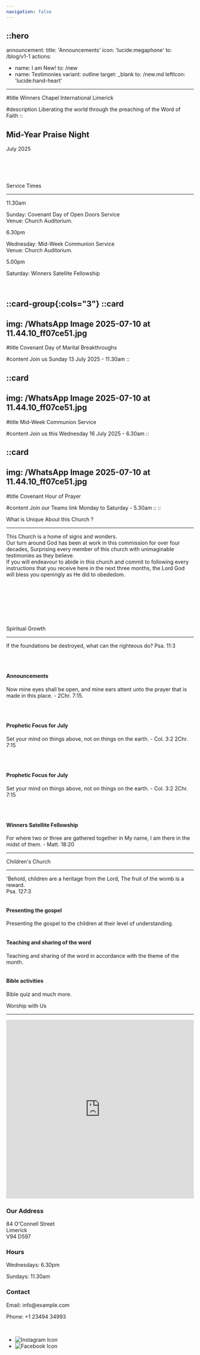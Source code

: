 ```yaml
---
navigation: false
---
```



::hero
---
announcement:
  title: 'Announcements'
  icon: 'lucide:megaphone'
  to: /blog/v1-1
actions:
  - name: I am New!
    to: /new
  - name: Testimonies
    variant: outline
    target: _blank
    to: /new.md
    leftIcon: 'lucide:hand-heart'
---

#title
<span class="font-black text-5xl lg:text-7xl">Winners Chapel International Limerick</span>


#description
<span class="bg-rose-600 bg-clip-text text-transparent font-bold">Liberating the world through the preaching of the Word of Faith</span>
::

 <div class="relative h-full w-full bg-white"><div class="absolute h-full w-full"></div></div>


  <!-- Hero -->
  <div class="px-4 sm:px-6 lg:px-8">
    <div class="h-120 md:h-[80dvh] flex flex-col bg-[url('/20250705_193525.jpg')] bg-cover bg-center bg-no-repeat rounded-2xl shadow-2xl filter saturate-100">
      <div class="mt-auto w-2/3 md:max-w-lg ps-5 pb-5 md:ps-10 md:pb-10">
        <div class="absolute left-4 right-4 bottom-4 rounded-xl bg-white backdrop-blur-sm bg-saturate-200 shadow-2xl translate-y-16 text-center p-6">
    <h2 class="text-xl font-large mb-2">Mid-Year Praise Night</h2>
    <p class="mb-0">July 2025</p>
  </div>
      </div>
    </div>
  </div>
  <!-- End Hero -->

  <img src="https://assets.website-files.com/63904f663019b0d8edf8d57c/63905b9f809b5c8180ce30c5_pattern-1.svg" alt="" class="absolute bottom-0 left-0 right-auto top-auto -z-10 inline-block md:bottom-1/2 md:left-0 md:right-auto md:top-auto" />
  <img src="https://assets.website-files.com/63904f663019b0d8edf8d57c/63905ba1538296b3f50a905e_pattern-2.svg" alt="" class="absolute bottom-auto left-auto right-0 top-0 -z-10 hidden sm:inline-block" />

<br>
<br>
<br>
<br>

  <section class="relative overflow-hidden bg-white py-12 sm:py-16 lg:py-20 filter">
    <div class="absolute h-72 w-72 scale-125 -right-8 -bottom-10">
      <div class="absolute h-60 w-60 rounded-2xl border-4 border-rose-600"></div>
      <div class="absolute h-60 w-60 translate-x-3 translate-y-3 rounded-2xl border-4 border-rose-600"></div>
      <div class="absolute h-60 w-60 translate-x-6 translate-y-6 rounded-2xl border-4 border-rose-600"></div>
    </div>
    <div class="mx-auto px-4 sm:px-6 lg:px-8">
      <div class="sm:text-center">
        <span class="text-3xl font-extrabold text-gray-600 sm:text-4xl xl:text-5xl bg-rose-600 bg-clip-text text-transparent">
          Service Times
        </span>
        <hr class="mt-4 h-1.5 w-32 border-none bg-rose-600 sm:mx-auto sm:mt-8" />
      </div>

  <div class="mx-auto mt-20 grid max-w-screen-lg grid-cols-1 gap-x-8 gap-y-12 text-center sm:text-left md:grid-cols-3">
        <div class="backdrop-blur-lg relative mb-3 rounded-3xl border bg-white/70 px-12 py-10 text-left shadow xl:px-12">
          <p class="relative text-5xl font-black text-center text-rose-600">11.30am</p>
          <p class="relative mt-5 text-center font-bold text-gray-600">Sunday: Covenant Day of Open Doors Service <br> Venue: Church Auditorium.</p>
        </div>

  <div class="backdrop-blur-lg relative mb-3 rounded-3xl border bg-white/70 px-12 py-10 text-left shadow xl:px-12">
          <p class="relative text-5xl font-black text-center text-rose-600">6.30pm</p>
          <p class="relative mt-5 text-center font-bold text-gray-600">Wednesday: Mid-Week Communion Service <br> Venue: Church Auditorium.</p>
        </div>

  <div class="backdrop-blur-lg relative mb-3 rounded-3xl border bg-white/70 px-12 py-10 text-left shadow xl:px-12">
          <p class="relative m-0 text-5xl font-black text-center text-rose-600">5.00pm</p>
          <p class="relative mt-5 text-center font-bold text-gray-600">Saturday: Winners Satellite Fellowship</p>
        </div>
      </div>
    </div>
  </section>


<br>

::card-group{:cols="3"}
  ::card
  ---
  img: /WhatsApp Image 2025-07-10 at 11.44.10_ff07ce51.jpg
  ---
  #title
  Covenant Day of Marital Breakthroughs

  #content
  Join us Sunday 13 July 2025 - 11.30am
  ::


  ::card
  ---
  img: /WhatsApp Image 2025-07-10 at 11.44.10_ff07ce51.jpg
  ---
  #title
  Mid-Week Communion Service

  #content
  Join us this Wednesday 16 July 2025 - 6.30am
  ::

  ::card
  ---
  img: /WhatsApp Image 2025-07-10 at 11.44.10_ff07ce51.jpg
  ---
  #title
  Covenant Hour of Prayer

  #content
  Join our Teams link Monday to Saturday - 5.30am
  ::
::  




<section
  class="ezy__featured46 light py-14 md:py-24 bg-white dark:bg-[#0b1727] text-zinc-900 dark:text-white relative overflow-hidden z-10"
>
  <div class="container px-4 mx-auto">
    <div class="sm:text-center">
        <span class="text-3xl font-extrabold text-gray-600 sm:text-4xl xl:text-5xl bg-rose-600 bg-clip-text text-transparent">
          What is Unique About this Church ?
        </span>
        <hr class="mt-4 h-1.5 w-32 border-none bg-rose-600 sm:mx-auto sm:mt-8" />
        <p class="text-lg opacity-80 leading-7">
          <span class="text-rose-600 font-bold">This Church is a home of signs and wonders.</span> <br>
          Our turn around God has been at work in this commission for over four decades,
          Surprising every member of this church with unimaginable testimonies as they
          believe. <br> <span class="text-rose-600 font-bold">If you will endeavour to abide in this church and commit to following every instructions that you receive here in the next three months</span>, the Lord God will bless you openingly as He did to obededom.
        </p>
      </div>
    </div>




<section class="bg-white">
	<div class="py-4 px-2 mx-auto max-w-screen-xl sm:py-4 lg:px-6">
		<div class="grid grid-cols-1 sm:grid-cols-2 md:grid-cols-5 gap-4 h-full">
			<div class="col-span-2 sm:col-span-1 md:col-span-2 bg-gray-50 h-auto md:h-full flex flex-col">
				<a href="" class="group relative flex flex-col overflow-hidden rounded-xl shadow-xl px-4 pb-4 pt-40 flex-grow">
					<img src="/WhatsApp Image 2025-07-06 at 14.23.55_8e3c71a4.jpg" alt="" class="absolute inset-0 h-full w-full object-cover group-hover:scale-105 transition-transform duration-500 ease-in-out">
					<div class="absolute inset-0 bg-gradient-to-b from-gray-900/25 to-gray-900/5"></div>
					<h3 class="z-10 text-2xl font-medium text-white absolute top-0 left-0 p-4 xs:text-xl md:text-3xl"></h3>
				</a>
			</div>
			<div class="col-span-2 sm:col-span-1 md:col-span-2 bg-stone-50">
				<a href="" class="group relative flex flex-col overflow-hidden rounded-xl shadow-xl px-4 pb-4 pt-40 mb-4">
					<img src="/WhatsApp Image 2025-07-06 at 14.23.53_fd680873.jpg" alt="" class="absolute inset-0 h-full w-full object-cover group-hover:scale-105 transition-transform duration-500 ease-in-out">
					<div class="absolute inset-0 bg-gradient-to-b from-gray-900/25 to-gray-900/5"></div>
					<h3 class="z-10 text-2xl font-medium text-white absolute top-0 left-0 p-4 xs:text-xl md:text-3xl"></h3>
				</a>
				<div class="grid gap-4 grid-cols-2 sm:grid-cols-2 lg:grid-cols-2">
					<a href="" class="group relative flex flex-col overflow-hidden rounded-xl shadow-xl px-4 pb-4 pt-40">
						<img src="/WhatsApp Image 2025-07-06 at 14.26.51_55bea7ae.jpg" alt="" class="absolute inset-0 h-full w-full object-cover group-hover:scale-105 transition-transform duration-500 ease-in-out">
						<div class="absolute inset-0 bg-gradient-to-b from-gray-900/25 to-gray-900/5"></div>
						<h3 class="z-10 text-2xl font-medium text-white absolute top-0 left-0 p-4 xs:text-xl md:text-3xl"></h3>
					</a>
					<a href="" class="group relative flex flex-col overflow-hidden rounded-xl shadow-xl px-4 pb-4 pt-40">
						<img src="/IMG-20240919-WA0006.jpg" alt="" class="absolute inset-0 h-full w-full object-cover group-hover:scale-105 transition-transform duration-500 ease-in-out">
						<div class="absolute inset-0 bg-gradient-to-b from-gray-900/25 to-gray-900/5"></div>
						<h3 class="z-10 text-2xl font-medium text-white absolute top-0 left-0 p-4 xs:text-xl md:text-3xl"></h3>
					</a>
				</div>
			</div>
			<div class="col-span-2 sm:col-span-1 md:col-span-1 bg-sky-50 h-auto md:h-full flex flex-col">
				<a href="" class="group relative flex flex-col overflow-hidden rounded-xl shadow-xl px-4 pb-4 pt-40 flex-grow">
					<img src="/20250705_191624.jpg" alt="" class="absolute inset-0 h-full w-full object-cover group-hover:scale-105 transition-transform duration-500 ease-in-out">
					<div class="absolute inset-0 bg-gradient-to-b from-gray-900/25 to-gray-900/5"></div>
					<h3 class="z-10 text-2xl font-medium text-white absolute top-0 left-0 p-4 xs:text-xl md:text-3xl"></h3>
				</a>
			</div>
		</div>
	</div>
</section>




<section class="py-24">
        <div class="mx-auto max-w-7xl px-4 sm:px-6 lg:px-8">
            <div class="sm:text-center">
        <span class="text-3xl font-extrabold text-gray-600 sm:text-4xl xl:text-5xl bg-rose-600 bg-clip-text text-transparent">
          Spiritual Growth
        </span>
        <hr class="mt-4 h-1.5 w-32 border-none bg-rose-600 sm:mx-auto sm:mt-8" />
                    <p> If the foundations be destroyed, what can the righteous do? Psa. 11:3
                </p>
            </div>
            <div
                class="flex justify-center items-center gap-x-5 gap-y-8 lg:gap-y-0 flex-wrap md:flex-wrap lg:flex-nowrap lg:flex-row lg:justify-between lg:gap-x-8">
                <div class="relative w-full text-center max-md:max-w-sm max-md:mx-auto group md:w-2/5 lg:w-1/4">
                    <div class="bg-indigo-50 rounded-lg flex justify-center items-center mb-5 w-20 h-20 mx-auto cursor-pointer transition-all duration-500 group-hover:bg-indigo-600">
                        <svg class="stroke-indigo-600 transition-all duration-500 group-hover:stroke-white" width="30" height="30" viewBox="0 0 30 30" fill="none" xmlns="http://www.w3.org/2000/svg">
                            <path
                                d="M10 27.5L15 25M15 25V21.25M15 25L20 27.5M8.75 14.375L12.5998 11.0064C13.1943 10.4862 14.1163 10.6411 14.5083 11.327L15.4917 13.048C15.8837 13.7339 16.8057 13.8888 17.4002 13.3686L21.25 10M2.5 2.5H27.5M26.25 2.5V13.25C26.25 17.0212 26.25 18.9069 25.0784 20.0784C23.9069 21.25 22.0212 21.25 18.25 21.25H11.75C7.97876 21.25 6.09315 21.25 4.92157 20.0784C3.75 18.9069 3.75 17.0212 3.75 13.25V2.5"
                                stroke="" stroke-width="2" stroke-linecap="round" stroke-linejoin="round"></path>
                        
  </svg>
                    </div>
                    <h4 class="text-lg font-medium text-gray-900 mb-3 capitalize">
                        Announcements
                    </h4>
                    <p class="text-sm font-normal text-gray-500">
                        Now mine eyes shall be open, and mine ears attent unto the prayer that is made in this place. - 2Chr. 7:15.
                    </p>
                </div>
                <div class="relative w-full text-center max-md:max-w-sm max-md:mx-auto group md:w-2/5 lg:w-1/4">
                    <div class="bg-pink-50 rounded-lg flex justify-center items-center mb-5 w-20 h-20 mx-auto cursor-pointer transition-all duration-500 group-hover:bg-pink-600">
                        <svg class="stroke-pink-600 transition-all duration-500 group-hover:stroke-white" width="30" height="30" viewBox="0 0 30 30" fill="none" xmlns="http://www.w3.org/2000/svg">
                            <path
                                d="M2.5 7.5C2.5 4.73858 4.73858 2.5 7.5 2.5C10.2614 2.5 12.5 4.73858 12.5 7.5C12.5 10.2614 10.2614 12.5 7.5 12.5C4.73858 12.5 2.5 10.2614 2.5 7.5Z"
                                stroke="" stroke-width="2"></path>
                            <path
                                d="M2.5 22.5C2.5 20.143 2.5 18.9645 3.23223 18.2322C3.96447 17.5 5.14298 17.5 7.5 17.5C9.85702 17.5 11.0355 17.5 11.7678 18.2322C12.5 18.9645 12.5 20.143 12.5 22.5C12.5 24.857 12.5 26.0355 11.7678 26.7678C11.0355 27.5 9.85702 27.5 7.5 27.5C5.14298 27.5 3.96447 27.5 3.23223 26.7678C2.5 26.0355 2.5 24.857 2.5 22.5Z"
                                stroke="" stroke-width="2"></path>
                            <path
                                d="M17.5 7.5C17.5 5.14298 17.5 3.96447 18.2322 3.23223C18.9645 2.5 20.143 2.5 22.5 2.5C24.857 2.5 26.0355 2.5 26.7678 3.23223C27.5 3.96447 27.5 5.14298 27.5 7.5C27.5 9.85702 27.5 11.0355 26.7678 11.7678C26.0355 12.5 24.857 12.5 22.5 12.5C20.143 12.5 18.9645 12.5 18.2322 11.7678C17.5 11.0355 17.5 9.85702 17.5 7.5Z"
                                stroke="" stroke-width="2"></path>
                            <path
                                d="M17.5 22.5C17.5 19.7386 19.7386 17.5 22.5 17.5C25.2614 17.5 27.5 19.7386 27.5 22.5C27.5 25.2614 25.2614 27.5 22.5 27.5C19.7386 27.5 17.5 25.2614 17.5 22.5Z"
                                stroke="" stroke-width="2"></path>
                        
  </svg>
                    </div>
                    <h4 class="text-lg font-medium text-gray-900 mb-3 capitalize">
                        Prophetic Focus for July
                    </h4>
                    <p class="text-sm font-normal text-gray-500">
                        Set your mind on things above, not on things on the earth. - Col. 3:2 2Chr. 7:15
                    </p>
                </div>
                <div class="relative w-full text-center max-md:max-w-sm max-md:mx-auto group md:w-2/5 lg:w-1/4">
                    <div class="bg-teal-50 rounded-lg flex justify-center items-center mb-5 w-20 h-20 mx-auto cursor-pointer transition-all duration-500 group-hover:bg-teal-600">
                        <svg class="stroke-teal-600 transition-all duration-500 group-hover:stroke-white" width="30" height="30" viewBox="0 0 30 30" fill="none" xmlns="http://www.w3.org/2000/svg">
                            <path
                                d="M3.75 26.25H26.25M6.25 22.875C4.86929 22.875 3.75 21.8676 3.75 20.625V12.75C3.75 11.5074 4.86929 10.5 6.25 10.5C7.63071 10.5 8.75 11.5074 8.75 12.75V20.625C8.75 21.8676 7.63071 22.875 6.25 22.875ZM15 22.875C13.6193 22.875 12.5 21.8676 12.5 20.625V9.375C12.5 8.13236 13.6193 7.125 15 7.125C16.3807 7.125 17.5 8.13236 17.5 9.375V20.625C17.5 21.8676 16.3807 22.875 15 22.875ZM23.75 22.875C22.3693 22.875 21.25 21.8676 21.25 20.625V6C21.25 4.75736 22.3693 3.75 23.75 3.75C25.1307 3.75 26.25 4.75736 26.25 6V20.625C26.25 21.8676 25.1307 22.875 23.75 22.875Z"
                                stroke="" stroke-width="2" stroke-linecap="round"></path>
                        
  </svg>
                    </div>
                    <h4 class="text-lg font-medium text-gray-900 mb-3 capitalize">
                        Prophetic Focus for July
                    </h4>
                    <p class="text-sm font-normal text-gray-500">
                        Set your mind on things above, not on things on the earth. - Col. 3:2 2Chr. 7:15
                    </p>
                </div>
                <div class="relative w-full text-center max-md:max-w-sm max-md:mx-auto group md:w-2/5 lg:w-1/4">
                    <div class="bg-orange-50 rounded-lg flex justify-center items-center mb-5 w-20 h-20 mx-auto cursor-pointer transition-all duration-500 group-hover:bg-orange-600">
                        <svg class="stroke-orange-600 transition-all duration-500 group-hover:stroke-white" width="30" height="30" viewBox="0 0 30 30" fill="none" xmlns="http://www.w3.org/2000/svg">
                            <path
                                d="M15.4167 12.0833V21.25M5.41667 21.25V20.8333C5.41667 19.262 5.41667 18.4763 5.90482 17.9882C6.39298 17.5 7.17865 17.5 8.75 17.5H22.0833C23.6547 17.5 24.4404 17.5 24.9285 17.9882C25.4167 18.4763 25.4167 19.262 25.4167 20.8333V21.25M15.4167 9.16667C13.8453 9.16667 13.0596 9.16667 12.5715 8.67851C12.0833 8.19036 12.0833 7.40468 12.0833 5.83333C12.0833 4.26198 12.0833 3.47631 12.5715 2.98816C13.0596 2.5 13.8453 2.5 15.4167 2.5C16.988 2.5 17.7737 2.5 18.2618 2.98816C18.75 3.47631 18.75 4.26198 18.75 5.83333C18.75 7.40468 18.75 8.19036 18.2618 8.67851C17.7737 9.16667 16.988 9.16667 15.4167 9.16667ZM7.08333 25.8333C7.08333 26.7538 6.33714 27.5 5.41667 27.5C4.49619 27.5 3.75 26.7538 3.75 25.8333C3.75 24.9129 4.49619 24.1667 5.41667 24.1667C6.33714 24.1667 7.08333 24.9129 7.08333 25.8333ZM17.0833 25.8333C17.0833 26.7538 16.3371 27.5 15.4167 27.5C14.4962 27.5 13.75 26.7538 13.75 25.8333C13.75 24.9129 14.4962 24.1667 15.4167 24.1667C16.3371 24.1667 17.0833 24.9129 17.0833 25.8333ZM27.0833 25.8333C27.0833 26.7538 26.3371 27.5 25.4167 27.5C24.4962 27.5 23.75 26.7538 23.75 25.8333C23.75 24.9129 24.4962 24.1667 25.4167 24.1667C26.3371 24.1667 27.0833 24.9129 27.0833 25.8333Z"
                                stroke="" stroke-width="2" stroke-linecap="round"></path>
                        
  </svg>
                    </div>
                    <h4 class="text-lg font-medium text-gray-900 mb-3 capitalize">
                        Winners Satellite Fellowship
                    </h4>
                    <p class="text-sm font-normal text-gray-500">
                        For where two or three are gathered together in My name, I am there in the midst of them. - Matt. 18:20
                    </p>
                </div>
            </div>
        </div>
    </section>

---
                                            
<section
  class="ezy__howitworks9 light py-14 md:py-24 bg-white"
>



  <div class="container px-4">
    <div class="grid grid-cols-12">
      <div class="col-span-12">
        <div class="text-center">
          <span class="text-3xl font-extrabold text-gray-600 sm:text-4xl xl:text-5xl bg-rose-600 bg-clip-text text-transparent">
          Children's Church
        </span>
        <hr class="mt-4 h-1.5 w-32 border-none bg-rose-600 sm:mx-auto sm:mt-8" />
          <p class="text-[17px] leading-normal opacity-80">
            'Behold, children are a heritage from the Lord, The fruit of the womb is a reward. <br> Psa. 127:3
          </p>
        </div>
      </div>
      <!-- card start's -->
      <div class="col-span-12 md:col-span-4 mt-8 md:mt-16">
        <div class="flex flex-col text-center h-full p-6 md:p-12">
          <div class="grow">
            <img
              src="https://cdn.easyfrontend.com/pictures/icons/one.png"
              alt=""
              class="w-24 h-24 mx-auto"
            />
            <h4 class="my-4 font-bold text-2xl">Presenting the gospel</h4>
            <p class="opacity-75 mb-2">
              Presenting the gospel to the children at their level of understanding.
            </p>
          </div>
        </div>
      </div>
      <!-- card end's -->
      <!-- card start's -->
      <div class="col-span-12 md:col-span-4 mt-8 md:mt-16">
        <div class="flex flex-col text-center h-full p-6 md:p-12">
          <div class="grow">
            <img
              src="https://cdn.easyfrontend.com/pictures/icons/two.png"
              alt=""
              class="w-24 h-24 mx-auto"
            />
            <h4 class="my-4 font-bold text-2xl">Teaching and sharing of the word</h4>
            <p class="opacity-75 mb-2">
              Teaching and sharing of the word in accordance with the theme of the month.
            </p>
          </div>
        </div>
      </div>
      <!-- card end's -->
      <!-- card start's -->
      <div class="col-span-12 md:col-span-4 mt-8 md:mt-16">
        <div class="flex flex-col text-center h-full p-6 md:p-12">
          <div class="grow">
            <img
              src="https://cdn.easyfrontend.com/pictures/icons/three.png"
              alt=""
              class="w-24 h-24 mx-auto"
            />
            <h4 class="my-4 font-bold text-2xl">Bible activities</h4>
            <p class="opacity-75 mb-2">
              Bible quiz and much more.
            </p>
          </div>
        </div>
      </div>
      <!-- card end's -->
    </div>
  </div>
</section>

<!-- shape one -->
  <div class="absolute top-12 left-7">
    <img src="https://cdn.easyfrontend.com/pictures/hero/header38-abstract1.png" alt="" class="max-w-full h-auto" />
  </div>
  <!-- shape two -->
  <div class="absolute top-12 right-[5%]">
    <img src="https://cdn.easyfrontend.com/pictures/hero/header38-abstract2.png" alt="" class="max-w-full h-auto" />
  </div>
  <!-- shape three -->
  <div class="absolute bottom-2.5 left-1/4">
    <img src="https://cdn.easyfrontend.com/pictures/hero/header38-abstract3.png" alt="" class="max-w-full h-auto" />
  </div>
  <!-- shape four -->
  <div class="absolute bottom-5 right-[5%]">
    <img src="https://cdn.easyfrontend.com/pictures/hero/header38-abstract4.png" alt="" class="max-w-full h-auto" />
  </div>

<section class="bg-white">
    <div class="max-w-7xl mx-auto py-16 px-4 sm:px-6 lg:py-20 lg:px-8">
        <div class="max-w-2xl lg:max-w-4xl mx-auto text-center">
            <span class="text-3xl font-extrabold text-gray-600 sm:text-4xl xl:text-5xl bg-rose-600 bg-clip-text text-transparent">Worship with Us</span>
        </div>
<hr class="mt-4 h-1.5 w-32 border-none bg-rose-600 sm:mx-auto sm:mt-8" />
        <div class="mt-16 lg:mt-20">
            <div class="grid grid-cols-1 md:grid-cols-2 gap-8">
                <div class="rounded-xl shadow-xl overflow-hidden">
                    <iframe
                        src="https://www.google.com/maps/embed?pb=!1m14!1m8!1m3!1d19359.921860543483!2d-8.63089!3d52.660154!3m2!1i1024!2i768!4f13.1!3m3!1m2!1s0x485b5c63917759ed%3A0x701125369c33f748!2s84%20O&#39;Connell%20St%2C%20Prior&#39;s-Land%2C%20Limerick%2C%20V94%20D597%2C%20Ireland!5e0!3m2!1sen!2sus!4v1752178444253!5m2!1sen!2sus"
                        width="100%" height="480" style="border:0;" allowfullscreen="" loading="lazy"></iframe>
                </div>
                <div>
                    <div class="max-w-full mx-auto rounded-lg overflow-hidden">
                        <div class="px-6 py-4">
                            <h3 class="text-lg font-medium text-gray-900">Our Address</h3>
                            <p class="mt-1 text-gray-600">84 O'Connell Street <br> Limerick <br> V94 D597</p>
                        </div>
                        <div class="border-t border-gray-200 px-6 py-4">
                            <h3 class="text-lg font-medium text-gray-900">Hours</h3>
                            <p class="mt-1 text-gray-600">Wednesdays: 6.30pm</p>
                            <p class="mt-1 text-gray-600">Sundays: 11.30am</p>
                        </div>
                        <div class="border-t border-gray-200 px-6 py-4">
                            <h3 class="text-lg font-medium text-gray-900">Contact</h3>
                            <p class="mt-1 text-gray-600">Email: info@example.com</p>
                            <p class="mt-1 text-gray-600">Phone: +1 23494 34993</p>
                        </div>
                    </div>
                </div>
            </div>
        </div>
    </div>
</section>


<br>

<ul class="flex gap-y-6 flex-wrap items-center justify-center [&>*]:px-12 lg:divide-x">

  <!-- Instagram Icon -->
  <li class="flex-none list-none">
    <img src="https://img.icons8.com/?size=100&id=nj0Uj45LGUYh&format=png&color=000000" alt="Instagram Icon" class="w-20 h-auto" />
  </li>

  <!-- Facebook Icon -->
  <li class="flex-none list-none">
    <img src="https://img.icons8.com/?size=100&id=13912&format=png&color=000000" alt="Facebook Icon" class="w-20 h-auto" />
  </li>
</ul>




